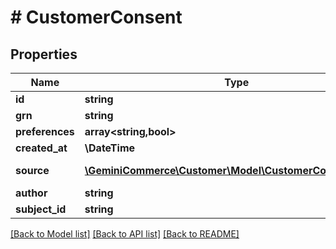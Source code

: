 # # CustomerConsent


## Properties


Name | Type | Description | Notes
------------ | ------------- | ------------- | -------------
**id**| **string** |   | [optional]
**grn**| **string** |   | [optional]
**preferences**| **array<string,bool>** |   | [optional]
**created_at**| **\DateTime** |   | [optional]
**source**| [**\GeminiCommerce\Customer\Model\CustomerConsentSource**](CustomerConsentSource.md) |  for more information please, see Model/CustomerConsentSource.php  | [optional]
**author**| **string** |   | [optional]
**subject_id**| **string** |   | [optional]


[[Back to Model list]](../../README.md#models) [[Back to API list]](../../README.md#endpoints) [[Back to README]](../../README.md)